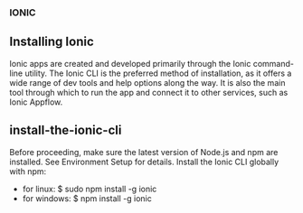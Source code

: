 ### IONIC

## Installing Ionic
Ionic apps are created and developed primarily through the Ionic command-line utility. The Ionic CLI is the preferred method of installation, as it offers a wide range of dev tools and help options along the way. It is also the main tool through which to run the app and connect it to other services, such as Ionic Appflow.

## install-the-ionic-cli

Before proceeding, make sure the latest version of Node.js and npm are installed. See Environment Setup for details. Install the Ionic CLI globally with npm:

* for linux:
$ sudo npm install -g ionic
* for windows:
$ npm install -g ionic



